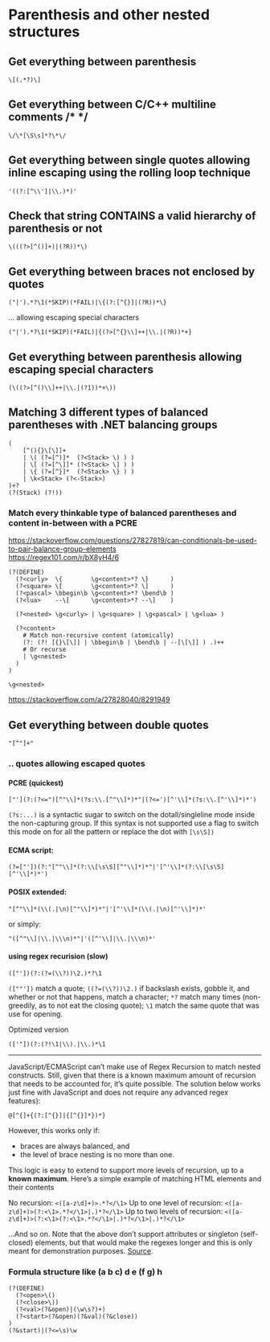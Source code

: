 Parenthesis and other nested structures
=======================================

Get everything between parenthesis
----------------------------------

    \[(.*?)\]

Get everything between C/C++ multiline comments /\* \*/
-------------------------------------------------------

    \/\*[\S\s]*?\*\/

Get everything between single quotes allowing inline escaping using the rolling loop technique
----------------------------------------------------------------------------------------------

    '((?:[^\\']|\\.)*)'

Check that string CONTAINS a valid hierarchy of parenthesis or not
------------------------------------------------------------------

    \(((?>[^()]+)|(?R))*\)

Get everything between braces not enclosed by quotes
----------------------------------------------------

    ("|').*?\1(*SKIP)(*FAIL)|\{(?:[^{}]|(?R))*\}

… allowing escaping special characters

    ("|').*?\1(*SKIP)(*FAIL)|{(?>[^{}\\]++|\\.|(?R))*+}

Get everything between parenthesis allowing escaping special characters
-----------------------------------------------------------------------

    (\((?>[^()\\]++|\\.|(?1))*+\))

Matching 3 different types of balanced parentheses with .NET balancing groups
-----------------------------------------------------------------------------

    (
        [^(){}\[\]]+
        | \( (?=[^)]*  (?<Stack> \) ) )
        | \[ (?=[^\]]* (?<Stack> \] ) )
        | \{ (?=[^}]*  (?<Stack> \} ) )
        | \k<Stack> (?<-Stack>)
    )+?
    (?(Stack) (?!))

### Match every thinkable type of balanced parentheses and content in-between with a PCRE

https://stackoverflow.com/questions/27827819/can-conditionals-be-used-to-pair-balance-group-elements  
https://regex101.com/r/bX8yH4/6

    (?(DEFINE)
      (?<curly>  \{        \g<content>*? \}      )
      (?<square> \[        \g<content>*? \]      )
      (?<pascal> \bbegin\b \g<content>*? \bend\b )
      (?<lua>    --\[      \g<content>*? --\]    )

      (?<nested> \g<curly> | \g<square> | \g<pascal> | \g<lua> )

      (?<content>
        # Match non-recursive content (atomically)
        (?: (?! [{}\[\]] | \bbegin\b | \bend\b | --[\[\]] ) .)++
        # Or recurse
        | \g<nested>
      )
    )

    \g<nested>

https://stackoverflow.com/a/27828040/8291949

Get everything between double quotes
------------------------------------

    "[^"]+"

### .. quotes allowing escaped quotes

#### PCRE (quickest)

    ["'](?:(?<=")[^"\\]*(?s:\\.[^"\\]*)*"|(?<=')[^'\\]*(?s:\\.[^'\\]*)*')

`(?s:...)` is a syntactic sugar to switch on the dotall/singleline mode inside the non-capturing group. If this syntax is not supported use a flag to switch this mode on for all the pattern or replace the dot with `[\s\S])`

#### ECMA script:

    (?=["'])(?:"[^"\\]*(?:\\[\s\S][^"\\]*)*"|'[^'\\]*(?:\\[\s\S][^'\\]*)*')

#### POSIX extended:

    "[^"\\]*(\\(.|\n)[^"\\]*)*"|'[^'\\]*(\\(.|\n)[^'\\]*)*'

or simply:

    "([^"\\]|\\.|\\\n)*"|'([^'\\]|\\.|\\\n)*'

#### using regex recurision (slow)

    (["'])(?:(?=(\\?))\2.)*?\1

`([""'])` match a quote; `((?=(\\?))\2.)` if backslash exists, gobble it, and whether or not that happens, match a character; `*?` match many times (non-greedily, as to not eat the closing quote); `\1` match the same quote that was use for opening.

Optimized version

    (['"])(?:(?!\1|\\).|\\.)*\1

------------------------------------------------------------------------

JavaScript/ECMAScript can’t make use of Regex Recursion to match nested constructs. Still, given that there is a known maximum amount of recursion that needs to be accounted for, it’s quite possible. The solution below works just fine with JavaScript and does not require any advanced regex features):

    @[^{]+{(?:[^{}]|{[^{}]*})*}

However, this works only if:

-   braces are always balanced, and
-   the level of brace nesting is no more than one.

This logic is easy to extend to support more levels of recursion, up to a **known maximum**. Here’s a simple example of matching HTML elements and their contents

No recursion: `<([a-z\d]+)>.*?</\1>` Up to one level of recursion: `<([a-z\d]+)>(?:<\1>.*?</\1>|.)*?</\1>` Up to two levels of recursion: `<([a-z\d]+)>(?:<\1>(?:<\1>.*?</\1>|.)*?</\1>|.)*?</\1>`

…And so on. Note that the above don’t support attributes or singleton (self-closed) elements, but that would make the regexes longer and this is only meant for demonstration purposes. [Source](http://blog.stevenlevithan.com/archives/regex-recursion).

### Formula structure like (a b c) d e (f g) h

    (?(DEFINE)
      (?<open>\()
      (?<close>\))
      (?<val>(?&open)|(\w\s?)+)
      (?<start>(?&open)(?&val)(?&close))
    )
    (?&start)|(?<=\s)\w
